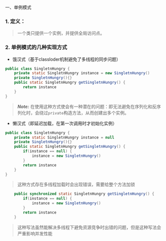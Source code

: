 一、单例模式

### 1. 定义：

> 一个类只提供一个实例，并提供全局访问点。

### 2. 单例模式的几种实现方式

- 饿汉式（基于classloder机制避免了多线程的同步问题）

```java
public class SingletnHungry {
	private static SingletnHungry instance = new SingletnHungry()
	private SingletnHungry(){}
	public static SingletnHungry getSingletnHungry() {
		return instance
	}
}
```

>  ***Note:*** 在使用这种方式使会有一种潜在的问题：即无法避免在序列化和反序列化时，会绕过`private`构造方法，从而创建出多个实例。

- 懒汉式（即延迟加载，在第一次调用时才初始化实例）

```java
public class SingletnHungry {
	private static SingletnHungry instance = null
	private SingletnHungry(){}
	public static SingletnHungry getSingletnHungry() {
		if(instance == null) {
			instance = new SingletnHungry()
		}
		return instance
	}
}
```

> 这种方式存在多线程加载时会出现错误，需要给整个方法加锁

```java
	public synchronized static SingletnHungry getSingletnHungry() {
		if(instance == null) {
			instance = new SingletnHungry()
		}
		return instance
	}
```

> 这种写法虽然能解决多线程下避免资源竞争时出错的问题，但是这种写法会严重影响并发性能
